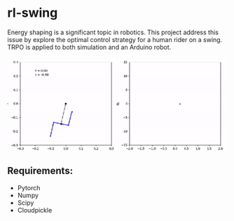 # rl-swing

Energy shaping is a significant topic in robotics. This project address this issue by explore the optimal control strategy for a human rider on a swing. TRPO is applied to both simulation and an Arduino robot.

![swing](./pySwing/simulation/anim/anim2.gif)

## Requirements:

- Pytorch
- Numpy
- Scipy
- Cloudpickle
